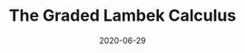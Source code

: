 ---
type: abstract
authors:
  - Aubrey Bryant
  - Harley Eades III  
title: "The Graded Lambek Calculus"
note: "Extended Abstract (8 pages): 2020 Joint Workshop on Linearity & TLLA: The 6th Workshop on Linearity and the 4th Workshop on
Trends in Linear Logic and Applications"
date: 2020-06-29
resource:
  type: pdf
  pdf-url: /papers/TLLA-LINEARITY-2020-Graded-Lambek.pdf
---